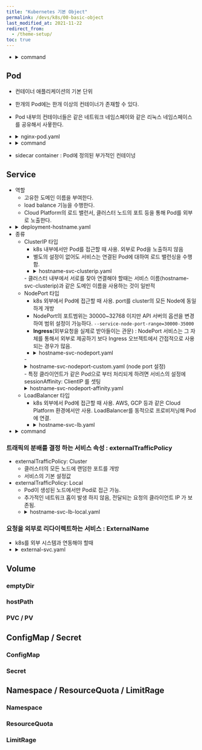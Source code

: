 ```yaml
---
title: "Kubernetes 기본 Object"
permalink: /devs/k8s/00-basic-object
last_modified_at: 2021-11-22
redirect_from:
  - /theme-setup/
toc: true
---
```


- <details><summary>command</summary><div markdown="1">
	```bash
	# 모든 오브젝트 목록
	kubectl api-resources
	
	# 모드 리소스 제거
	kubectl delete deployment,pod,rs --all
	```
  </div></details>

## Pod
- 컨테이너 애플리케이션의 기본 단위
- 한개의 Pod에는 한개 이상의 컨테이너가 존재할 수 있다.
- Pod 내부의 컨테이너들은 같은 네트워크 네임스페이와 같은 리눅스 네임스페이스를 공유해서 사욯한다.
- <details><summary>nginx-pod.yaml</summary><div markdown="1">
	```yaml
	apiVersion: v1
	kind: Pod
	metadata:
	  name: my-nginx-pod
	spec:
	  containers:
	  - name: my-nginx-container
		image: nginx:latest
		ports:
		- containerPort: 80
		  protocol: TCP

	  - name: ubuntu-sidecar-container
		image: alicek106/rr-test:curl
		command: ["tail"]
		args: ["-f", "/dev/null"] # 포드가 종료되지 않도록 유지합니다
	```
  </div></details>
- <details><summary>command</summary><div markdown="1">
	```bash
	# 오브젝트 목록
	kubectl get pods -o wide
	kubectl get pods --show-labels	# 라벨도 표시
	kubectl get pods -l app	# 라벨의 key가 "app"인 Pods  
	kubectl get pods -l app=my-nginx-pods-label	# 라벨의 key가 "app"이고 value가 "my-nginx-pods-label"인 Pods
	
	# 오프젝트 생성 명령
	kubectl apply -f {yaml 파일}
	
	# 리소스 자세히 보기
	kubectl describe pods {pod 이름}
	kubectl get pods {pod 이름} -o yaml
	
	# 오브젝트 수정
	kubectl edit pods {pod 이름}
	
	# Pod 내부에 직접 들어감
	kubectl exec -it {pod 이름} -- bash
	
	# Pod의 특정 컨테이너에 명령을 실행
	kubectl exec -it {pod 이름} -c {컨테이너 이름} -- bash
	
	# Pod 로그 확인
	kubectl logs {pod 이름}
	
	# 오프젝트 제거
	kubectl delete -f {yaml file}
	kubectl deleto pod my-nginx-pod
	
	# 클러스터 내부에서 테스트용 Pod를 생성해서 임시로 사용 하기 위한 스크림트
	kubectl run -i --tty --rm debug --image=alicek106/ubuntu:curl --restart=Never bash
	kubectl run -i --tty --rm debug --image=alicek106/ubuntu:curl --restart=Never -- bash
	```
  </div></details>
- sidecar container : Pod에 정의된 부가적인 컨테이넝

## Service
- 역할
	- 고유한 도메인 이름을 부여한다.
	- load balance 기능을 수행한다.
	- Cloud Platform의 로드 밸런서, 클러스터 노드의 포트 등을 통해 Pod를 외부로 노출한다.
- <details><summary>deployment-hostname.yaml</summary><div markdown="1">
	```yaml
	apiVersion: apps/v1
	kind: Deployment
	metadata:
	  name: hostname-deployment
	spec:
	  replicas: 3
	  selector:
		matchLabels:
		  app: webserver
	  template:
		metadata:
		  name: my-webserver
		  labels:
			app: webserver
		spec:
		  containers:
		  - name: my-webserver
			image: alicek106/rr-test:echo-hostname
			ports:
			- containerPort: 80
	```
  </div></details>
- 종류
	- ClusterIP 타입
		- k8s 내부에서만 Pod를 접근할 때 사용. 외부로 Pod을 노출하지 않음
		- 별도의 설정이 없어도 서비스는 연결된 Pod에 대하여 로드 밸런싱을 수행함.
		- <details><summary>hostname-svc-clusterip.yaml</summary><div markdown="1">
			```yaml
			apiVersion: v1
			kind: Service
			metadata:
			  name: hostname-svc-clusterip
			spec:
			  ports:
				- name: web-port
				  port: 8080
				  targetPort: 80
			  selector:
				app: webserver
			  type: ClusterIP
			```
      </div></details>
		- 클러스터 내부에서 서로를 찾아 연결해야 할때는 서비스 이름(hostname-svc-clusterip)과 같은 도메인 이름을 사용하는 것이 일반적
	- NodePort 타입
		- k8s 외부에서 Pod에 접근할 때 사용. port를 cluster의 모든 Node에 동일하게 개방
		- NodePort의 포트범위는 30000~32768 이지만 API 서버의 옵션을 변경하여 범위 설정이 가능하다.
			`--service-node-port-range=30000-35000`
		- **Ingress**(외부요청을 실제로 받아들이는 관문) : NodePort 서비스는 그 자체를 통해서 외부로 제공하기 보다 Ingress 오브젝트에서 간접적으로 사용되는 경우가 많음.
		- <details><summary>hostname-svc-nodeport.yaml</summary><div markdown="1">
			```yaml
			apiVersion: v1
			kind: Service
			metadata:
			  name: hostname-svc-nodeport
			spec:
			  ports:
				- name: web-port
				  port: 8080
				  targetPort: 80
			  selector:
				app: webserver
			  type: NodePort
			```
      </div></details>
		- <details><summary>hostname-svc-nodeport-custom.yaml (node port 설정)</summary><div markdown="1">
			```yaml
			apiVersion: v1
			kind: Service
			metadata:
			  name: hostname-svc-nodeport
			spec:
			  ports:
				- name: web-port
				  port: 8080
				  targetPort: 80
				  nodePort: 31000 # 30000~32768 사이에서 자동 선택됨.
			  selector:
				app: webserver
			  type: NodePort
			```
      </div></details>
		- 특정 클라이언트가 같은 Pod으로 부터 처리되게 하려면 서비스의 설정에 sessionAffinity: ClientIP 를 셋팅
		<details><summary>hostname-svc-nodeport-affinity.yaml</summary><div markdown="1">
			```yaml
			apiVersion: v1
			kind: Service
			metadata:
			  name: hostname-svc-nodeport-affinity
			spec:
			  sessionAffinity: ClientIP
			  ports:
				- name: web-port
				  port: 80
				  targetPort: 80
			  selector:
				app: webserver
			  type: NodePort
			```
      </div></details>
	- LoadBalancer 타입
		- k8s 외부에서 Pod에 접근할 때 사용. AWS, GCP 등과 같은 Cloud Platform 환경에서만 사용. LoadBalancer를 동적으로 프로비저닝해 Pod에 연결.
		- <details><summary>hostname-svc-lb.yaml</summary><div markdown="1">
			```yaml
			apiVersion: v1
			kind: Service
			metadata:
			  name: hostname-svc-lb
			spec:
			  ports:
				- name: web-port
				  port: 80
				  targetPort: 80
			  selector:
				app: webserver
			  type: LoadBalancer
			```
      </div></details>
- <details><summary>command</summary><div markdown="1">
	```bash
	# 서비스와 관련된 endpoint 확인
	kubectl get endpoint
	kubedtl get ep
	```
  </div></details>
		
### 트래픽의 분배를 결정 하는 서비스 속성 : externalTrafficPolicy
- externalTrafficPolicy: Cluster
	- 클러스터의 모든 노드에 랜덤한 포트를 개방
	- 서비스의 기본 설정값
- externalTrafficPolicy: Local
	- Pod이 생성된 노드에서만 Pod로 접근 가능.
	- 추가적인 네트워크 홉이 발생 하지 않음, 전달되는 요청의 클라이언트 IP 가 보존됨.
	- <details><summary>hostname-svc-lb-local.yaml</summary><div markdown="1">
		```yaml
		apiVersion: v1
		kind: Service
		metadata:
		  name: hostname-svc-lb-local
		spec:
		  externalTrafficPolicy: Local
		  ports:
			- name: web-port
			  port: 80
			  targetPort: 80
		  selector:
			app: webserver
		  type: LoadBalancer
		```
    </div></details>
			
### 요청을 외부로 리다이렉트하는 서비스 : ExternalName
- k8s를 외부 시스템과 연동해야 할때 
- <details><summary>external-svc.yaml</summary><div markdown="1">
	```yaml
	# externalname-svc로 요청을 보내면 paternallove.github.io에 접근하게 됨.
	apiVersion: v1
	kind: Service
	metadata:
	  name: externalname-svc
	spec:
	  type: ExternalName
	  externalName: paternallove.github.io
	```
  </div></details>

## Volume
### emptyDir
### hostPath
### PVC / PV

## ConfigMap / Secret
### ConfigMap
### Secret

## Namespace / ResourceQuota / LimitRage
### Namespace
### ResourceQuota
### LimitRage


